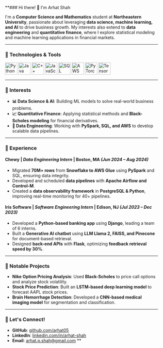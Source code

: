 **### Hi there! 👋 I'm Arhat Shah

I'm a **Computer Science and Mathematics** student at **Northeastern University**, passionate about leveraging **data science, machine learning, and AI** to drive business growth. My interests also extend to **data engineering** and **quantitative finance**, where I explore statistical modeling and machine learning applications in financial markets.

---

### 🔧 Technologies & Tools
<p align="left">
  <img src="https://cdn.jsdelivr.net/gh/devicons/devicon/icons/python/python-original.svg" alt="Python" width="40" height="40"/>
  <img src="https://cdn.jsdelivr.net/gh/devicons/devicon/icons/java/java-original.svg" alt="Java" width="40" height="40"/>
  <img src="https://cdn.jsdelivr.net/gh/devicons/devicon/icons/cplusplus/cplusplus-original.svg" alt="C++" width="40" height="40"/>
  <img src="https://cdn.jsdelivr.net/gh/devicons/devicon/icons/javascript/javascript-original.svg" alt="JavaScript" width="40" height="40"/>
  <img src="https://cdn.jsdelivr.net/gh/devicons/devicon/icons/mysql/mysql-original.svg" alt="SQL" width="40" height="40"/>
  <img src="https://cdn.jsdelivr.net/gh/devicons/devicon/icons/aws/aws-original.svg" alt="AWS" width="40" height="40"/>
  <img src="https://cdn.jsdelivr.net/gh/devicons/devicon/icons/pytorch/pytorch-original.svg" alt="PyTorch" width="40" height="40"/>
  <img src="https://cdn.jsdelivr.net/gh/devicons/devicon/icons/tensorflow/tensorflow-original.svg" alt="TensorFlow" width="40" height="40"/>
</p>

---

### 🔭 Interests
- **📊 Data Science & AI**: Building ML models to solve real-world business problems.
- **📈 Quantitative Finance**: Applying statistical methods and **Black-Scholes modeling** for financial derivatives.
- **💾 Data Engineering**: Working with **PySpark, SQL, and AWS** to develop scalable data pipelines.

---

### 💼 Experience
#### **Chewy** | *Data Engineering Intern* | Boston, MA *(Jun 2024 – Aug 2024)*
- Migrated **70M+ rows** from **Snowflake to AWS Glue** using **PySpark** and SQL, ensuring data integrity.
- Developed and scheduled **data pipelines** with **Apache Airflow and Control-M**.
- Created a **data observability framework** in **PostgreSQL & Python**, improving real-time monitoring for 40+ pipelines.

#### **Iris Software** | *Software Engineering Intern* | Edison, NJ *(Jul 2023 – Dec 2023)*
- Developed a **Python-based banking app** using **Django**, leading a team of 6 interns.
- Built a **Generative AI chatbot** using **LLM Llama 2, FAISS, and Pinecone** for document-based retrieval.
- Designed **back-end APIs** with **Flask**, optimizing **feedback retrieval speed by 30%**.

---

### 📂 Notable Projects
- **Nike Option Pricing Analysis**: Used **Black-Scholes** to price call options and analyze stock volatility.
- **Stock Price Prediction**: Built an **LSTM-based deep learning model** to forecast AAPL stock prices.
- **Brain Hemorrhage Detection**: Developed a **CNN-based medical imaging model** for segmentation and classification.

---

### 🚀 Let's Connect!
- **GitHub**: [github.com/arhat05](https://github.com/arhat05)
- **LinkedIn**: [linkedin.com/in/arhat-shah](https://linkedin.com/in/arhat-shah)
- **Email**: arhat.p.shah@gmail.com
**
